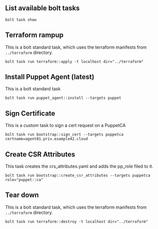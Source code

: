 ## List available bolt tasks

```
bolt task show
```

## Terraform rampup

This is a bolt standard task, which uses the terraform manifests from `../terraform` directory.

```
bolt task run terraform::apply -t localhost dir="../terraform"
```


## Install Puppet Agent (latest)

This is a bolt standard task

```
bolt task run puppet_agent::install --targets puppet
```

## Sign Certificate

This is a custom task to sign a cert request on a PuppetCA

```
bolt task run bootstrap::sign_cert --targets puppetca certname=agent01.priv.example42.cloud
```

## Create CSR Attributes

This task creates the crs_attributes.yaml and adds the pp_role filed to it.

```
bolt task run bootstrap::create_csr_attributes --targets puppetca role="puppet::ca"
```

## Tear down

This is a bolt standard task, which uses the terraform manifests from `../terraform` directory.

```
bolt task run terraform::destroy -t localhost dir="../terraform"
```
